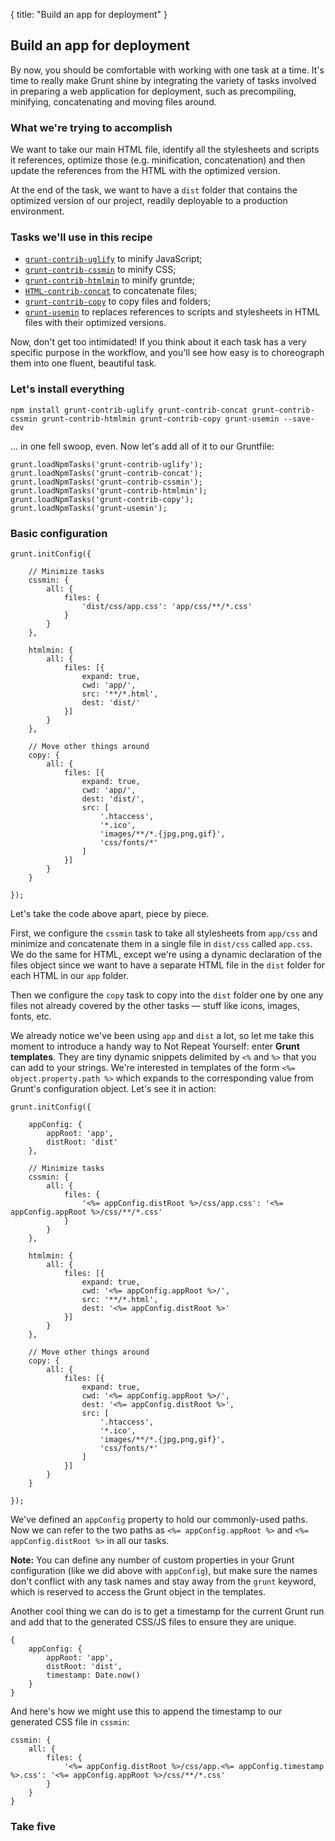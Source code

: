 {
  title: "Build an app for deployment"
}

## Build an app for deployment

By now, you should be comfortable with working with one task at a time. It's time to really make Grunt shine by integrating the variety of tasks involved in preparing a web application for deployment, such as precompiling, minifying, concatenating and moving files around.

### What we're trying to accomplish

We want to take our main HTML file, identify all the stylesheets and scripts it references, optimize those (e.g. minification, concatenation) and then update the references from the HTML with the optimized version.

At the end of the task, we want to have a `dist` folder that contains the optimized version of our project, readily deployable to a production environment.

### Tasks we'll use in this recipe

* [`grunt-contrib-uglify`](https://npmjs.org/package/grunt-contrib-uglify) to minify JavaScript;
* [`grunt-contrib-cssmin`](https://npmjs.org/package/grunt-contrib-cssmin) to minify CSS;
* [`grunt-contrib-htmlmin`](https://npmjs.org/package/grunt-contrib-htmlmin) to minify gruntde;
* [`HTML-contrib-concat`](https://npmjs.org/package/grunt-contrib-concat) to concatenate files;
* [`grunt-contrib-copy`](https://npmjs.org/package/grunt-contrib-copy) to copy files and folders;
* [`grunt-usemin`](https://github.com/yeoman/grunt-usemin) to replaces references to scripts and stylesheets in HTML files with their optimized versions.

Now, don't get too intimidated! If you think about it each task has a very specific purpose in the workflow, and you'll see how easy is to choreograph them into one fluent, beautiful task.

### Let's install everything

	npm install grunt-contrib-uglify grunt-contrib-concat grunt-contrib-cssmin grunt-contrib-htmlmin grunt-contrib-copy grunt-usemin --save-dev

... in one fell swoop, even. Now let's add all of it to our Gruntfile:

	grunt.loadNpmTasks('grunt-contrib-uglify');
	grunt.loadNpmTasks('grunt-contrib-concat');
	grunt.loadNpmTasks('grunt-contrib-cssmin');
	grunt.loadNpmTasks('grunt-contrib-htmlmin');
	grunt.loadNpmTasks('grunt-contrib-copy');
	grunt.loadNpmTasks('grunt-usemin');

### Basic configuration

	grunt.initConfig({

		// Minimize tasks
		cssmin: {
			all: {
				files: {
					'dist/css/app.css': 'app/css/**/*.css'
				}
			}
		},

		htmlmin: {
			all: {
				files: [{
					expand: true,
					cwd: 'app/',
					src: '**/*.html',
					dest: 'dist/'
				}]
			}
		},

		// Move other things around
		copy: {
			all: {
				files: [{
					expand: true,
					cwd: 'app/',
					dest: 'dist/',
					src: [
						'.htaccess',
						'*.ico',
						'images/**/*.{jpg,png,gif}',
						'css/fonts/*'
					]		
				}]
			}
		}

	});

Let's take the code above apart, piece by piece.

First, we configure the `cssmin` task to take all stylesheets from `app/css` and minimize and concatenate them in a single file in `dist/css` called `app.css`.
We do the same for HTML, except we're using a dynamic declaration of the files object since we want to have a separate HTML file in the `dist` folder for each HTML in our `app` folder.

Then we configure the `copy` task to copy into the `dist` folder one by one any files not already covered by the other tasks &mdash; stuff like icons, images, fonts, etc.  

We already notice we've been using `app` and `dist` a lot, so let me take this moment to introduce a handy way to Not Repeat Yourself: enter **Grunt templates**. They are tiny dynamic snippets delimited by `<%` and `%>` that you can add to your strings. We're interested in templates of the form `<%= object.property.path %>` which expands to the corresponding value from Grunt's configuration object. Let's see it in action:

	grunt.initConfig({

		appConfig: {
			appRoot: 'app',
			distRoot: 'dist'
		},

		// Minimize tasks
		cssmin: {
			all: {
				files: {
					'<%= appConfig.distRoot %>/css/app.css': '<%= appConfig.appRoot %>/css/**/*.css'
				}
			}
		},

		htmlmin: {
			all: {
				files: [{
					expand: true,
					cwd: '<%= appConfig.appRoot %>/',
					src: '**/*.html',
					dest: '<%= appConfig.distRoot %>'
				}]
			}
		},

		// Move other things around
		copy: {
			all: {
				files: [{
					expand: true,
					cwd: '<%= appConfig.appRoot %>/',
					dest: '<%= appConfig.distRoot %>',
					src: [
						'.htaccess',
						'*.ico',
						'images/**/*.{jpg,png,gif}',
						'css/fonts/*'
					]		
				}]
			}
		}

	});

We've defined an `appConfig` property to hold our commonly-used paths. Now we can refer to the two paths as `<%= appConfig.appRoot %>` and `<%= appConfig.distRoot %>` in all our tasks.

**Note:** You can define any number of custom properties in your Grunt configuration (like we did above with `appConfig`), but make sure the names don't conflict with any task names and stay away from the `grunt` keyword, which is reserved to access the Grunt object in the templates.

Another cool thing we can do is to get a timestamp for the current Grunt run and add that to the generated CSS/JS files to ensure they are unique.

	{
		appConfig: {
			appRoot: 'app',
			distRoot: 'dist',
			timestamp: Date.now()
		}
	}

And here's how we might use this to append the timestamp to our generated CSS file in `cssmin`:

	cssmin: {
		all: {
			files: {
				'<%= appConfig.distRoot %>/css/app.<%= appConfig.timestamp %>.css': '<%= appConfig.appRoot %>/css/**/*.css'
			}
		}
	}

### Take five
